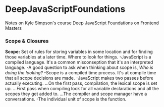 # DeepJavaScriptFoundations

Notes on Kyle Simpson's course Deep JavaScript Foundations on Frontend Masters

### Scope & Closures

**Scope:** Set of rules for storing variables in some location and for finding those variables at a later time. Where to look for things.
-JavaScript is a compiled language. It's a common misconseption that it's an interpreted language.
-A good question to ask when thinking about scope is, _Who is doing the looking?_
-Scope is a compiled time process. It's at compile time that all scope decisions are made.
-JavaScript makes two passes before actually executing.
...On the first pass, compilation, the lexical scope is set up.
...First pass when compiling look for all variable declarations and all the scopes they get added to.
...The compiler and scope manager have a conversations.
-The individual unit of scope is the function.
